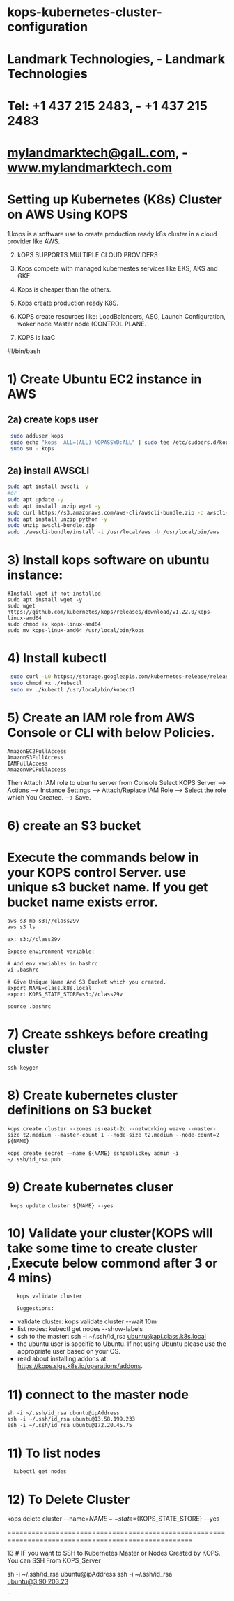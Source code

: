 # kops-kubernetes-cluster-configuration
# Landmark Technologies,  -    Landmark Technologies 
# Tel: +1 437 215 2483,   -     +1 437 215 2483 
# mylandmarktech@gaIL.com,  -    www.mylandmarktech.com 

# Setting up Kubernetes (K8s) Cluster on AWS Using KOPS

1.kops is a software use to create production ready k8s cluster in a cloud provider like AWS.

2. kOPS SUPPORTS MULTIPLE CLOUD PROVIDERS

3. Kops compete with managed kubernestes services like EKS, AKS and GKE

4. Kops is cheaper than the others.

5. Kops create production ready K8S.

6. KOPS create resources like: LoadBalancers, ASG, Launch Configuration, woker node Master node (CONTROL PLANE.

7. KOPS is IaaC

#!/bin/bash
# 1) Create Ubuntu EC2 instance in AWS

## 2a) create kops user
``` sh
 sudo adduser kops
 sudo echo "kops  ALL=(ALL) NOPASSWD:ALL" | sudo tee /etc/sudoers.d/kops
 sudo su - kops
 ```
 ##  2a) install AWSCLI
  ```sh
 sudo apt install awscli -y 
 #or
 sudo apt update -y
 sudo apt install unzip wget -y
 sudo curl https://s3.amazonaws.com/aws-cli/awscli-bundle.zip -o awscli-bundle.zip
 sudo apt install unzip python -y
 sudo unzip awscli-bundle.zip
 sudo ./awscli-bundle/install -i /usr/local/aws -b /usr/local/bin/aws
 ```
# 3) Install kops software on ubuntu instance:

 	#Install wget if not installed
 	sudo apt install wget -y
 	sudo wget https://github.com/kubernetes/kops/releases/download/v1.22.0/kops-linux-amd64
 	sudo chmod +x kops-linux-amd64
 	sudo mv kops-linux-amd64 /usr/local/bin/kops
 
# 4) Install kubectl
```sh
 sudo curl -LO https://storage.googleapis.com/kubernetes-release/release/$(curl -s https://storage.googleapis.com/kubernetes-release/release/stable.txt)/bin/linux/amd64/kubectl
 sudo chmod +x ./kubectl
 sudo mv ./kubectl /usr/local/bin/kubectl
```
# 5) Create an IAM role from AWS Console or CLI with below Policies.

	AmazonEC2FullAccess 
	AmazonS3FullAccess
	IAMFullAccess 
	AmazonVPCFullAccess


Then Attach IAM role to ubuntu server from Console Select KOPS Server --> Actions --> Instance Settings --> Attach/Replace IAM Role --> Select the role which
You Created. --> Save.



# 6) create an S3 bucket
# Execute the commands below in your KOPS control Server. use unique s3 bucket name. If you get bucket name exists error.

	aws s3 mb s3://class29v
	aws s3 ls
	
    ex: s3://class29v
     
	Expose environment variable:

    # Add env variables in bashrc
    vi .bashrc
	
	# Give Unique Name And S3 Bucket which you created.
	export NAME=class.k8s.local
	export KOPS_STATE_STORE=s3://class29v
 
    source .bashrc
	
# 7) Create sshkeys before creating cluster

    ssh-keygen
 

# 8) Create kubernetes cluster definitions on S3 bucket

	kops create cluster --zones us-east-2c --networking weave --master-size t2.medium --master-count 1 --node-size t2.medium --node-count=2 ${NAME}
	
	kops create secret --name ${NAME} sshpublickey admin -i ~/.ssh/id_rsa.pub

# 9) Create kubernetes cluser

	 kops update cluster ${NAME} --yes

# 10) Validate your cluster(KOPS will take some time to create cluster ,Execute below commond after 3 or 4 mins)

	   kops validate cluster
	   
	   Suggestions:
 * validate cluster: kops validate cluster --wait 10m
 * list nodes: kubectl get nodes --show-labels
 * ssh to the master: ssh -i ~/.ssh/id_rsa ubuntu@api.class.k8s.local
 * the ubuntu user is specific to Ubuntu. If not using Ubuntu please use the appropriate user based on your OS.
 * read about installing addons at: https://kops.sigs.k8s.io/operations/addons.


# 11) connect to the master node
    sh -i ~/.ssh/id_rsa ubuntu@ipAddress
    ssh -i ~/.ssh/id_rsa ubuntu@13.58.199.233
    ssh -i ~/.ssh/id_rsa ubuntu@172.20.45.75
# 11) To list nodes

	  kubectl get nodes 
 
# 12) To Delete Cluster

   kops delete cluster --name=${NAME} --state=${KOPS_STATE_STORE} --yes  
   
====================================================================================================


13 # IF you want to SSH to Kubernetes Master or Nodes Created by KOPS. You can SSH From KOPS_Server

sh -i ~/.ssh/id_rsa ubuntu@ipAddress
ssh -i ~/.ssh/id_rsa ubuntu@3.90.203.23
  
``
